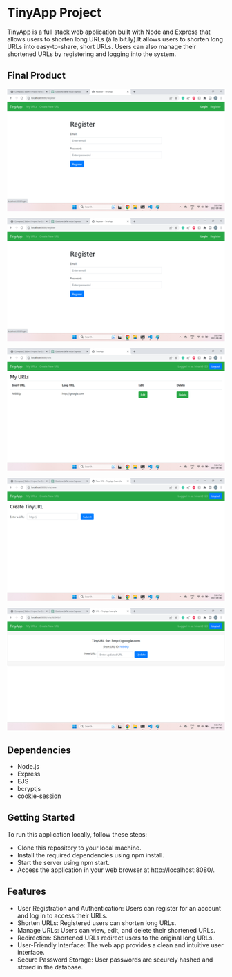 # TinyApp Project

TinyApp is a full stack web application built with Node and Express that allows users to shorten long URLs (à la bit.ly).It allows users to shorten long URLs into easy-to-share, short URLs. Users can also manage their shortened URLs by registering and logging into the system.

## Final Product

!["screenshot of Login-page"](https://github.com/hinali/tinyapp/blob/master/docs/Login_page.png?raw=true)

!["screenshot of Register-page"](https://github.com/hinali/tinyapp/blob/master/docs/Register_page.png)

!["screenshot of Urls-page"](https://github.com/hinali/tinyapp/blob/master/docs/Urls_page.png)

!["screenshot of Urls_New-page"](https://github.com/hinali/tinyapp/blob/master/docs/Urls_New_page.png)

!["screenshot of Urls_ID-page"](https://github.com/hinali/tinyapp/blob/master/docs/Urls_ID_page.png)

## Dependencies

- Node.js
- Express
- EJS
- bcryptjs
- cookie-session

## Getting Started

To run this application locally, follow these steps:

- Clone this repository to your local machine.
- Install the required dependencies using npm install.
- Start the server using npm start.
- Access the application in your web browser at http://localhost:8080/.

## Features

- User Registration and Authentication: Users can register for an account and log in to access their URLs.
- Shorten URLs: Registered users can shorten long URLs.
- Manage URLs: Users can view, edit, and delete their shortened URLs.
- Redirection: Shortened URLs redirect users to the original long URLs.
- User-Friendly Interface: The web app provides a clean and intuitive user interface.
- Secure Password Storage: User passwords are securely hashed and stored in the database.